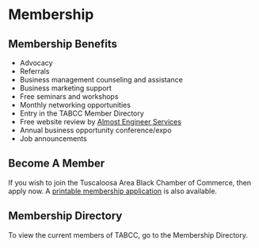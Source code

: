 # Membership

## Membership Benefits

* Advocacy
* Referrals
* Business management counseling and assistance
* Business marketing support
* Free seminars and workshops
* Monthly networking opportunities
* Entry in the TABCC Member Directory
* Free website review by <a href="https://thealmostengineer.com" target="_blank">Almost Engineer Services</a>
* Annual business opportunity conference/expo
* Job announcements

## Become A Member

If you wish to join the Tuscaloosa Area Black Chamber of Commerce, then apply now. A
[printable membership application](/files/TABCC_Interest_Membership_20171128.pdf)
is also available.

## Membership Directory

To view the current members of TABCC, go to the Membership Directory.
